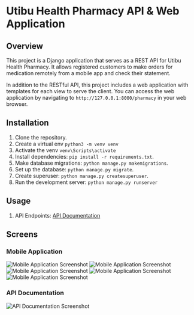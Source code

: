 # Utibu Health Pharmacy API & Web Application

## Overview
This project is a Django application that serves as a REST API for Utibu Health Pharmacy. It allows registered customers to make orders for medication remotely from a mobile app and check their statement.

In addition to the RESTful API, this project includes a web application with templates for each view to serve the client. You can access the web application by navigating to `http://127.0.0.1:8000/pharmacy` in your web browser.

## Installation
1. Clone the repository.
2. Create a virtual env `python3 -m venv venv`
3. Activate the venv `venv\Scripts\activate`
4. Install dependencies: `pip install -r requirements.txt`.
5. Make database migrations: `python manage.py makemigrations`.
6. Set up the database: `python manage.py migrate`.
7. Create superuser: `python manage.py createsuperuser`.
8. Run the development server: `python manage.py runserver`


## Usage
1. API Endpoints: [API Documentation](./pharmacy/api/README.md)

## Screens

### Mobile Application
![Mobile Application Screenshot](screens/Mobile/login.png)
![Mobile Application Screenshot](screens/Mobile/home.png)
![Mobile Application Screenshot](screens/Mobile/store-item-2.png)
![Mobile Application Screenshot](screens/Mobile/order-confirmation.png)
![Mobile Application Screenshot](screens/Mobile/orders.png)

### API Documentation
![API Documentation Screenshot](screens/API/api-documentation.png)
